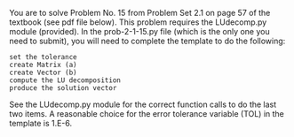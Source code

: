 You are to solve Problem No. 15 from Problem Set 2.1 on page 57 of the textbook (see pdf file below). This problem requires the LUdecomp.py module (provided). In the prob-2-1-15.py file (which is the only one you need to submit), you will need to complete the template to do the following:

    set the tolerance
    create Matrix (a)
    create Vector (b)
    compute the LU decomposition
    produce the solution vector

See the LUdecomp.py module for the correct function calls to do the last two items.  A reasonable choice for the error tolerance variable (TOL) in the template is 1.E-6.
